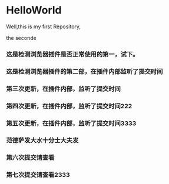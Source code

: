 # HelloWorld
Well,this is my first Repository,

the seconde

### 这是检测浏览器插件是否正常使用的第一，试下。
### 这是检测浏览器插件的第二部，在插件内部监听了提交时间
### 第三次更新，在插件内部，监听了提交时间
### 第四次更新，在插件内部，监听了提交时间222
### 第五次更新，在插件内部，监听了提交时间3333
### 范德萨发大水十分士大夫发
### 第六次提交请查看
### 第七次提交请查看2333